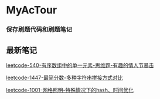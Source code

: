 # MyAcTour

### 保存刷题代码和刷题笔记

## 最新笔记

[leetcode-540-有序数组中的单一元素-思维题-有趣的情人节暴击](/leetcode/article/leetcode-540.md)

[leetcode-1447-最简分数-多种字符串拼接方式对比](/leetcode/article/leetcode-1447.md)

[leetcode-1001-网格照明-特殊情况下的hash、时间优化](/leetcode/article/leetcode-1001.md)
